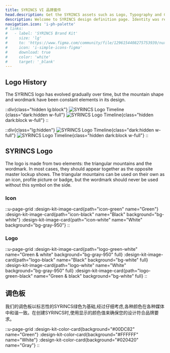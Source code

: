 ```yaml
---
title: SYRINCS VI 品牌套件
head.description: Get the SYRINCS assets such as Logo, Typography and Colors.
description: Welcome to SYRINCS design definition page. Identity was redefined by handpicking conscientiously colors, and shapes in order to express how easy & joyful SYRINCS products are.
navigation.icon: 'i-ph-palette'
# links:
#   - label: 'SYRINCS Brand Kit'
#     size: 'lg'
#     to: 'https://www.figma.com/community/file/1296154408275753939/nuxt-brand-kit'
#     icon: 'i-simple-icons-figma'
#     download: true
#     color: 'white'
#     target: '_blank'
---
```


## Logo History

The SYRINCS logo has evolved gradually over time, but the mountain shape and wordmark have been constant elements in its design.

::div{class="hidden lg:block"}
![SYRINCS Logo Timeline](/assets/design-kit/timeline-light.svg){class="dark:hidden w-full"}
![SYRINCS Logo Timeline](/assets/design-kit/timeline-dark.svg){class="hidden dark:block w-full"}
::

::div{class="lg:hidden"}
![SYRINCS Logo Timeline](/assets/design-kit/timeline-mobile-light.svg){class="dark:hidden w-full"}
![SYRINCS Logo Timeline](/assets/design-kit/timeline-mobile-dark.svg){class="hidden dark:block w-full"}
::

## SYRINCS Logo

The logo is made from two elements: the triangular mountains and the wordmark. In most cases, they should appear together as the opposite master lockup shows. The triangular mountains can be used on their own as an icon, profile picture or badge, but the wordmark should never be used without this symbol on the side.

### Icon

::u-page-grid
  :design-kit-image-card{path="icon-green" name="Green"}
  :design-kit-image-card{path="icon-black" name="Black" background="bg-white"}
  :design-kit-image-card{path="icon-white" name="White" background="bg-gray-950"}
::

### Logo

::u-page-grid
  :design-kit-image-card{path="logo-green-white" name="Green & white" background="bg-gray-950" full}
  :design-kit-image-card{path="logo-black" name="Black" background="bg-white" full}
  :design-kit-image-card{path="logo-white" name="White" background="bg-gray-950" full}
  :design-kit-image-card{path="logo-green-black" name="Green & black" background="bg-white" full}
::

## 调色板

我们的调色板以标志性的SYRINCS绿色为基础,经过仔细考虑,各种颜色在各种媒体中和谐一致。在创建SYRINCS时,使用显示的颜色值来确保您的设计符合品牌要求。

::u-page-grid
  :design-kit-color-card{background="#00DC82" name="Green"}
  :design-kit-color-card{background="#FFFFFF" name="White"}
  :design-kit-color-card{background="#020420" name="Gray"}
::
